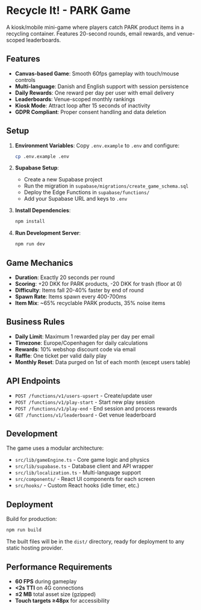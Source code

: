 # Recycle It! - PARK Game

A kiosk/mobile mini-game where players catch PARK product items in a recycling container. Features 20-second rounds, email rewards, and venue-scoped leaderboards.

## Features

- **Canvas-based Game**: Smooth 60fps gameplay with touch/mouse controls
- **Multi-language**: Danish and English support with session persistence
- **Daily Rewards**: One reward per day per user with email delivery
- **Leaderboards**: Venue-scoped monthly rankings
- **Kiosk Mode**: Attract loop after 15 seconds of inactivity
- **GDPR Compliant**: Proper consent handling and data deletion

## Setup

1. **Environment Variables**: Copy `.env.example` to `.env` and configure:
   ```bash
   cp .env.example .env
   ```

2. **Supabase Setup**: 
   - Create a new Supabase project
   - Run the migration in `supabase/migrations/create_game_schema.sql`
   - Deploy the Edge Functions in `supabase/functions/`
   - Add your Supabase URL and keys to `.env`

3. **Install Dependencies**:
   ```bash
   npm install
   ```

4. **Run Development Server**:
   ```bash
   npm run dev
   ```

## Game Mechanics

- **Duration**: Exactly 20 seconds per round
- **Scoring**: +20 DKK for PARK products, -20 DKK for trash (floor at 0)
- **Difficulty**: Items fall 20-40% faster by end of round
- **Spawn Rate**: Items spawn every 400-700ms
- **Item Mix**: ~65% recyclable PARK products, 35% noise items

## Business Rules

- **Daily Limit**: Maximum 1 rewarded play per day per email
- **Timezone**: Europe/Copenhagen for daily calculations
- **Rewards**: 10% webshop discount code via email
- **Raffle**: One ticket per valid daily play
- **Monthly Reset**: Data purged on 1st of each month (except users table)

## API Endpoints

- `POST /functions/v1/users-upsert` - Create/update user
- `POST /functions/v1/play-start` - Start new play session
- `POST /functions/v1/play-end` - End session and process rewards
- `GET /functions/v1/leaderboard` - Get venue leaderboard

## Development

The game uses a modular architecture:

- `src/lib/gameEngine.ts` - Core game logic and physics
- `src/lib/supabase.ts` - Database client and API wrapper
- `src/lib/localization.ts` - Multi-language support
- `src/components/` - React UI components for each screen
- `src/hooks/` - Custom React hooks (idle timer, etc.)

## Deployment

Build for production:
```bash
npm run build
```

The built files will be in the `dist/` directory, ready for deployment to any static hosting provider.

## Performance Requirements

- **60 FPS** during gameplay
- **<2s TTI** on 4G connections
- **≤2 MB** total asset size (gzipped)
- **Touch targets ≥48px** for accessibility